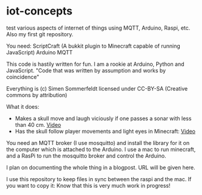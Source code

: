iot-concepts
========

test various aspects of internet of things using MQTT, Arduino, Raspi, etc. Also my first git repository.

You need:
ScriptCraft (A bukkit plugin to Minecraft capable of running JavaScript)
Arduino
MQTT 


This code is hastily written for fun. I am a rookie at Arduino, Python and JavaScript. "Code that was written by assumption and works by coincidence"

Everything is (c) Simen Sommerfeldt licensed under CC-BY-SA (Creative commons by attribution)

What it does:
* Makes a skull move and laugh viciously if one passes a sonar with less than 40 cm. [Video](http://www.youtube.com/watch?v=QVhjefwIaoI)   
* Has the skull follow player movements and light eyes in Minecraft: [Video](http://www.youtube.com/watch?v=rR05VC3vPI0)

You need an MQTT broker (I use mosquitto) and install the library for it on the computer which is attached to the Arduino. I use a mac to run minecraft, and a RasPi to run the mosquitto broker and control the Arduino.

I plan on documenting the whole thing in a blogpost. URL will be given here.

I use this repository to keep files in sync between the raspi and the mac. If you want to copy it: 
	Know that this is very much work in progress! 



